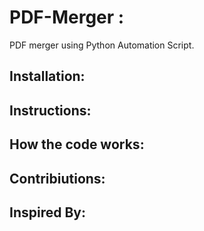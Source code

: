 # PDF-Merger :
PDF merger using Python Automation Script.

## Installation:


## Instructions:

## How the code works:

## Contribiutions:

## Inspired By:
